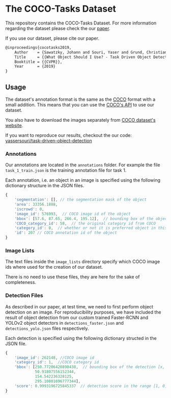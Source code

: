 # The COCO-Tasks Dataset

This repository contains the COCO-Tasks Dataset. For more information regarding the dataset please check the our [paper](https://arxiv.org/abs/1904.03000).

If you use our dataset, please cite our paper.

```latex
@inproceedings{cocotasks2019,
    Author    = {Sawatzky, Johann and Souri, Yaser and Grund, Christian and Gall, Juergen},
    Title     = {{What Object Should I Use? - Task Driven Object Detection}},
    Booktitle = {{CVPR}},
    Year      = {2019}
}
```



## Usage

The dataset's annotation format is the same as the [COCO](http://cocodataset.org/) format with a small addition. This means that you can use the [COCO's API](https://github.com/cocodataset/cocoapi) to use our dataset.

You also have to download the images separately from [COCO dataset's website](http://cocodataset.org/#download).

If you want to reproduce our results, checkout the our code: [yassersouri/task-driven-object-detection](https://github.com/yassersouri/task-driven-object-detection)

### Annotations

Our annotations are located in the `annotations` folder. For example the file `task_1_train.json` is the training annotation file for task 1.

Each annotation, i.e. an object in an image is specified using the following dictionary structure in the JSON files.

```js
{
    'segmentation': [], // the segmentation mask of the object
	'area': 33356.1888,
    'iscrowd': 0,
    'image_id': 576993,  // COCO image id of the object
    'bbox': [57.6, 87.65, 266.4, 195.12],  // bounding box of the object
    'COCO_category_id': 58,  // the original category id from COCO
	'category_id': 0,  // whether or not it is preferred object in this image for the task. 0 means "not preferred" and 1 means "preferred"
	'id': 207 // COCO annotation id of the object
}
```

### Image Lists

The text files inside the `image_lists` directory specify which COCO image ids where used for the creation of our dataset.

There is no need to use these files, they are here for the sake of completeness.

### Detection Files

As described in our paper, at test time, we need to first perform object detection on an image. For reproducibility purposes, we have included the result of object detection from our custom trained Faster-RCNN and YOLOv2 object detectors in `detections_faster.json` and `detections_yolo.json` files respectively.

Each detection is specified using the following dictionary structed in the JSON file.

```js
{
    'image_id': 262148, //COCO image id
	'category_id': 1,  //COCO category id
	'bbox': [250.77206420898438,  // bounding box of the detection [x, y, width, height]
             50.91807556152344,
             154.542236328125,
             295.10801696777344],
    'score': 0.9993196725845337  // detection score in the range [1, 0]
}
```

